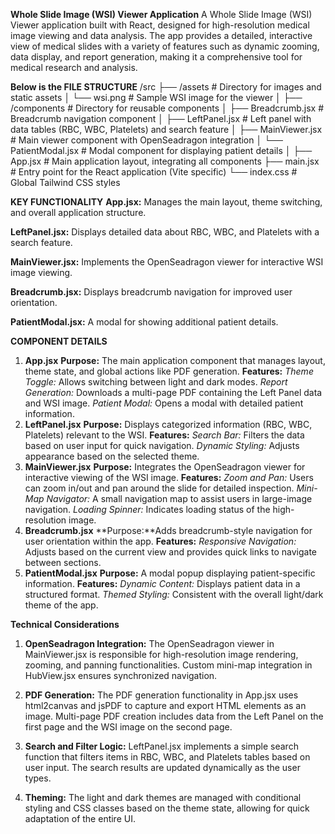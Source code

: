 **Whole Slide Image (WSI) Viewer Application**
A Whole Slide Image (WSI) Viewer application built with React, designed for high-resolution medical image viewing and data analysis. The app provides a detailed, interactive view of medical slides with a variety of features such as dynamic zooming, data display, and report generation, making it a comprehensive tool for medical research and analysis.

**Below is the __FILE STRUCTURE__**
/src
├── /assets                      # Directory for images and static assets
│   └── wsi.png                  # Sample WSI image for the viewer
│
├── /components                  # Directory for reusable components
│   ├── Breadcrumb.jsx           # Breadcrumb navigation component
│   ├── LeftPanel.jsx            # Left panel with data tables (RBC, WBC, Platelets) and search feature
│   ├── MainViewer.jsx           # Main viewer component with OpenSeadragon integration
│   └── PatientModal.jsx         # Modal component for displaying patient details
│
├── App.jsx                      # Main application layout, integrating all components
├── main.jsx                     # Entry point for the React application (Vite specific)
└── index.css                    # Global Tailwind CSS styles


**KEY FUNCTIONALITY**
__App.jsx:__ Manages the main layout, theme switching, and overall application structure.

__LeftPanel.jsx:__ Displays detailed data about RBC, WBC, and Platelets with a search feature.

__MainViewer.jsx:__ Implements the OpenSeadragon viewer for interactive WSI image viewing.

__Breadcrumb.jsx:__ Displays breadcrumb navigation for improved user orientation.

__PatientModal.jsx:__ A modal for showing additional patient details.


**COMPONENT DETAILS**
1. **App.jsx**
**Purpose:** The main application component that manages layout, theme state, and global actions like PDF generation.
__Features:__
_Theme Toggle:_ Allows switching between light and dark modes.
_Report Generation:_ Downloads a multi-page PDF containing the Left Panel data and WSI image.
_Patient Modal:_ Opens a modal with detailed patient information.
2. **LeftPanel.jsx**
**Purpose:** Displays categorized information (RBC, WBC, Platelets) relevant to the WSI.
**Features:**
_Search Bar:_ Filters the data based on user input for quick navigation.
_Dynamic Styling:_ Adjusts appearance based on the selected theme.
3. **MainViewer.jsx**
**Purpose:** Integrates the OpenSeadragon viewer for interactive viewing of the WSI image.
**Features:**
_Zoom and Pan:_ Users can zoom in/out and pan around the slide for detailed inspection.
_Mini-Map Navigator:_ A small navigation map to assist users in large-image navigation.
_Loading Spinner:_ Indicates loading status of the high-resolution image.
4. **Breadcrumb.jsx**
**Purpose:**Adds breadcrumb-style navigation for user orientation within the app.
**Features:**
_Responsive Navigation:_ Adjusts based on the current view and provides quick links to navigate between sections.
5. **PatientModal.jsx**
**Purpose:** A modal popup displaying patient-specific information.
**Features:**
_Dynamic Content:_ Displays patient data in a structured format.
_Themed Styling:_ Consistent with the overall light/dark theme of the app.


**Technical Considerations**
1. **OpenSeadragon Integration:**
The OpenSeadragon viewer in MainViewer.jsx is responsible for high-resolution image rendering, zooming, and panning functionalities.
Custom mini-map integration in HubView.jsx ensures synchronized navigation.

2. **PDF Generation:**
The PDF generation functionality in App.jsx uses html2canvas and jsPDF to capture and export HTML elements as an image.
Multi-page PDF creation includes data from the Left Panel on the first page and the WSI image on the second page.

3. **Search and Filter Logic:**
LeftPanel.jsx implements a simple search function that filters items in RBC, WBC, and Platelets tables based on user input.
The search results are updated dynamically as the user types.

4. **Theming:**
The light and dark themes are managed with conditional styling and CSS classes based on the theme state, allowing for quick adaptation of the entire UI.

